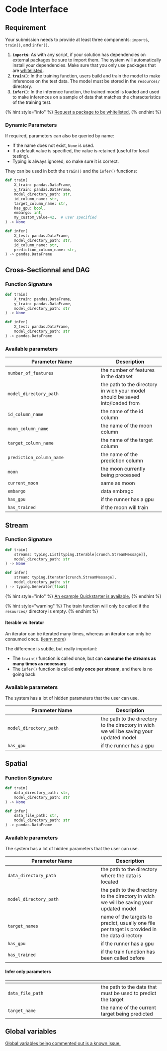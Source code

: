 # Code Interface

## Requirement

Your submission needs to provide at least three components: `import`s, `train()`, and `infer()`.

1. **`import`s**: As with any script, if your solution has dependencies on external packages be sure to import them. The system will automatically install your dependencies. Make sure that you only use packages that are [whitelisted](https://hub.crunchdao.com/competitions/datacrunch/submit/libraries).
2. **`train()`**: In the training function, users build and train the model to make inferences on the test data. The model must be stored in the `resources/` directory.
3. **`infer()`**: In the inference function, the trained model is loaded and used to make inferences on a sample of data that matches the characteristics of the training test.

{% hint style="info" %}
[Request a package to be whitelisted.](whitelisted-libraries.md#requesting-a-package)
{% endhint %}

### Dynamic Parameters

If required, parameters can also be queried by name:

* If the name does not exist, `None` is used.
* If a default value is specified, the value is retained (useful for local testing).
* Typing is always ignored, so make sure it is correct.

They can be used in both the `train()` and the `infer()` functions:

```python
def train(
    X_train: pandas.DataFrame,
    y_train: pandas.DataFrame,
    model_directory_path: str,
    id_column_name: str,
    target_column_name: str,
    has_gpu: bool,
    embargo: int,
    my_custom_value=42,  # user specified
) -> None

def infer(
    X_test: pandas.DataFrame,
    model_directory_path: str,
    id_column_name: str,
    prediction_column_name: str,
) -> pandas.DataFrame
```

## Cross-Sectionnal and DAG

### Function Signature <a href="#function-signature" id="function-signature"></a>

```python
def train(
    X_train: pandas.DataFrame,
    y_train: pandas.DataFrame,
    model_directory_path: str
) -> None

def infer(
    X_test: pandas.DataFrame,
    model_directory_path: str
) -> pandas.DataFrame
```

### Available parameters

<table><thead><tr><th width="284">Parameter Name</th><th>Description</th></tr></thead><tbody><tr><td><code>number_of_features</code></td><td>the number of features in the dataset</td></tr><tr><td><code>model_directory_path</code></td><td>the path to the directory in wich your model should be saved into/loaded from</td></tr><tr><td><code>id_column_name</code></td><td>the name of the id column</td></tr><tr><td><code>moon_column_name</code></td><td>the name of the moon column</td></tr><tr><td><code>target_column_name</code></td><td>the name of the target column</td></tr><tr><td><code>prediction_column_name</code></td><td>the name of the prediction column</td></tr><tr><td><code>moon</code></td><td>the moon currently being processed</td></tr><tr><td><code>current_moon</code></td><td>same as moon</td></tr><tr><td><code>embargo</code></td><td>data embrago</td></tr><tr><td><code>has_gpu</code></td><td>if the runner has a gpu</td></tr><tr><td><code>has_trained</code></td><td>if the moon will train</td></tr></tbody></table>

## Stream

### Function Signature <a href="#function-signature" id="function-signature"></a>

```python
def train(
    streams: typing.List[typing.Iterable[crunch.StreamMessage]],
    model_directory_path: str
) -> None

def infer(
    stream: typing.Iterator[crunch.StreamMessage],
    model_directory_path: str
) -> typing.Generator[float]
```

{% hint style="info" %}
[An example Quickstarter is available.](https://github.com/crunchdao/quickstarters/blob/master/generic/stream/empty/main.py)
{% endhint %}

{% hint style="warning" %}
The train function will only be called if the `resources/` directory is empty.
{% endhint %}

#### Iterable vs Iterator

An iterator can be iterated many times, whereas an iterator can only be consumed once. ([learn more](https://stackoverflow.com/a/18809506/7292958))

The difference is subtle, but really important:

* The `train()` function is called once, but can **consume the streams as many times as necessary**
* The `infer()` function is called **only once per stream**, and there is no going back

### Available parameters

The system has a lot of hidden parameters that the user can use.

<table><thead><tr><th width="284">Parameter Name</th><th>Description</th></tr></thead><tbody><tr><td><code>model_directory_path</code></td><td>the path to the directory to the directory in wich we will be saving your updated model</td></tr><tr><td><code>has_gpu</code></td><td>if the runner has a gpu</td></tr></tbody></table>

## Spatial

### Function Signature <a href="#function-signature" id="function-signature"></a>

```python
def train(
    data_directory_path: str,
    model_directory_path: str
) -> None

def infer(
    data_file_path: str,
    model_directory_path: str
) -> pandas.DataFrame
```

### Available parameters

The system has a lot of hidden parameters that the user can use.

<table><thead><tr><th width="284">Parameter Name</th><th>Description</th></tr></thead><tbody><tr><td><code>data_directory_path</code></td><td>the path to the directory where the data is located</td></tr><tr><td><code>model_directory_path</code></td><td>the path to the directory to the directory in wich we will be saving your updated model</td></tr><tr><td><code>target_names</code></td><td>name of the targets to predict, usually one file per target is provided in the data directory</td></tr><tr><td><code>has_gpu</code></td><td>if the runner has a gpu</td></tr><tr><td><code>has_trained</code></td><td>if the train function has been called before</td></tr></tbody></table>

#### Infer only parameters

<table><thead><tr><th width="284"></th><th></th></tr></thead><tbody><tr><td><code>data_file_path</code></td><td>the path to the data that must be used to predict the target</td></tr><tr><td><code>target_name</code></td><td>the name of the current target being predicted</td></tr></tbody></table>

## Global variables

[Global variables being commented out is a known issue.](known-issues.md#global-variables)
